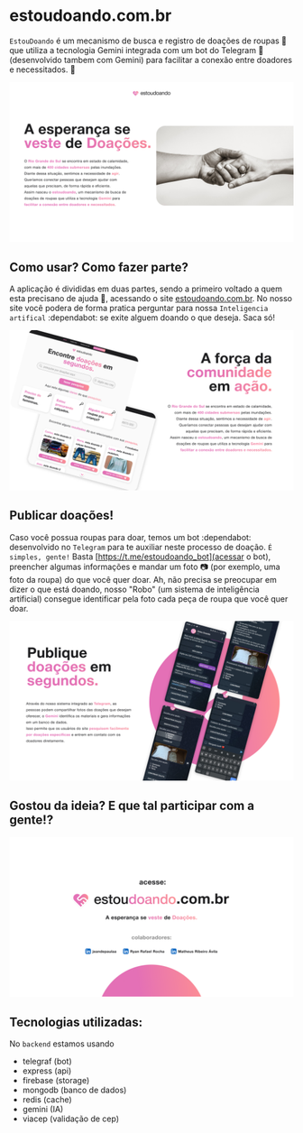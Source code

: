 # estoudoando.com.br

`EstouDoando` é um mecanismo de busca e registro de doações de roupas :tshirt: que utiliza a tecnologia Gemini integrada com um bot do Telegram :muscle: (desenvolvido tambem com Gemini) para facilitar a conexão entre doadores e necessitados. :open_hands:

![Capa](https://github.com/matheusribeiroavila/estoudoando/blob/main/resources/Insight.png)

## Como usar? Como fazer parte?

A aplicação é divididas em duas partes, sendo a primeiro voltado a quem esta precisano de ajuda :pray:, acessando o site [estoudoando.com.br](http://estoudoando.com.br/). No nosso site você podera de forma pratica perguntar para nossa `Inteligencia artifical` :dependabot: se exite alguem doando o que deseja. Saca só!

![Apresentação](https://github.com/matheusribeiroavila/estoudoando/blob/main/resources/Apresentacao.png)

## Publicar doações!

Caso você possua roupas para doar, temos um bot :dependabot: desenvolvido no `Telegram` para te auxiliar neste processo de doação. `É simples, gente!` Basta [https://t.me/estoudoando_bot](acessar o bot), preencher algumas informações e mandar um foto :camera: (por exemplo, uma foto da roupa) do que você quer doar. Ah, não precisa se preocupar em dizer o que está doando, nosso "Robo" (um sistema de inteligência artificial) consegue identificar pela foto cada peça de roupa que você quer doar.

![Telegram](https://github.com/matheusribeiroavila/estoudoando/blob/main/resources/Telegram.png)

## Gostou da ideia? E que tal participar com a gente!?

![Callback](https://github.com/matheusribeiroavila/estoudoando/blob/main/resources/Callback.png)

## Tecnologias utilizadas:

No `backend` estamos usando

-   telegraf (bot)
-   express (api)
-   firebase (storage)
-   mongodb (banco de dados)
-   redis (cache)
-   gemini (IA)
-   viacep (validação de cep)
